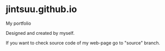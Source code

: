 # jintsuu.github.io
My portfolio

Designed and created by myself.

If you want to check source code of my web-page go to "source" branch.
